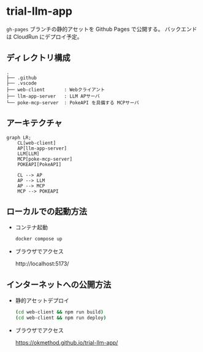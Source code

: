 # trial-llm-app

`gh-pages` ブランチの静的アセットを Github Pages で公開する。
バックエンドは CloudRun にデプロイ予定。

## ディレクトリ構成

```text
.
├── .github
├── .vscode
├── web-client       : Webクライアント
├── llm-app-server   : LLM APサーバ
└── poke-mcp-server  : PokeAPI を具備する MCPサーバ
```

## アーキテクチャ

```mermaid
graph LR;
    CL[web-client]
    AP[llm-app-server]
    LLM[LLM]
    MCP[poke-mcp-server]
    POKEAPI[PokeAPI]

    CL --> AP
    AP --> LLM
    AP --> MCP
    MCP --> POKEAPI
```

## ローカルでの起動方法

- コンテナ起動

  ```sh
  docker compose up
  ```

- ブラウザでアクセス

  http://localhost:5173/

## インターネットへの公開方法

- 静的アセットデプロイ

  ```sh
  (cd web-client && npm run build)
  (cd web-client && npm run deploy)
  ```

- ブラウザでアクセス

  https://okmethod.github.io/trial-llm-app/
